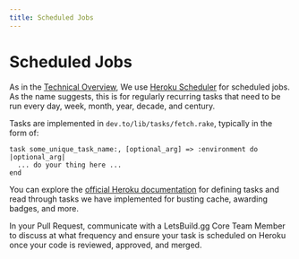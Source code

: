 ```yaml
---
title: Scheduled Jobs
---
```


# Scheduled Jobs

As in the [Technical Overview](/technical-overview), We use
[Heroku Scheduler](https://devcenter.heroku.com/articles/scheduler) for
scheduled jobs. As the name suggests, this is for regularly recurring tasks that
need to be run every day, week, month, year, decade, and century.

Tasks are implemented in `dev.to/lib/tasks/fetch.rake`, typically in the form
of:

```
task some_unique_task_name:, [optional_arg] => :environment do |optional_arg|
  ... do your thing here ...
end
```

You can explore the
[official Heroku documentation](https://devcenter.heroku.com/articles/scheduler#defining-tasks)
for defining tasks and read through tasks we have implemented for busting cache,
awarding badges, and more.

In your Pull Request, communicate with a LetsBuild.gg Core Team Member to
discuss at what frequency and ensure your task is scheduled on Heroku once your
code is reviewed, approved, and merged.
